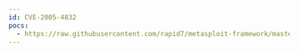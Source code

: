 ```yaml
---
id: CVE-2005-4832
pocs:
  - https://raw.githubusercontent.com/rapid7/metasploit-framework/master/modules/auxiliary/sqli/oracle/dbms_cdc_subscribe_activate_subscription.rb
---
```

